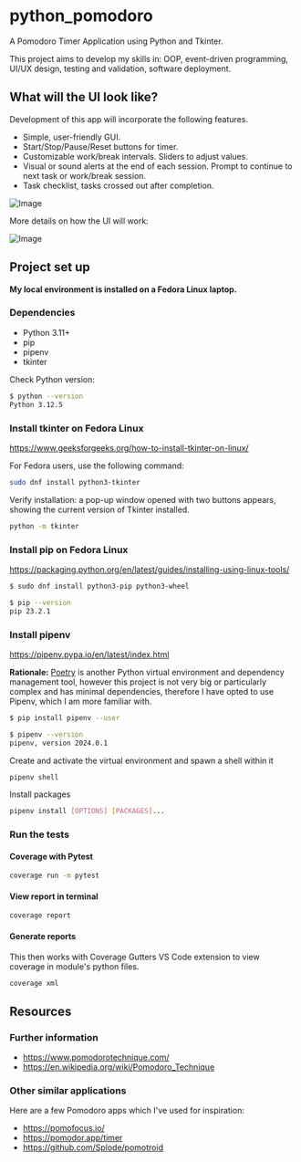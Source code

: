 # python_pomodoro

A Pomodoro Timer Application using Python and Tkinter.

This project aims to develop my skills in: OOP, event-driven programming, UI/UX design, testing and validation, software deployment.

## What will the UI look like?

Development of this app will incorporate the following features.

- Simple, user-friendly GUI.
- Start/Stop/Pause/Reset buttons for timer.
- Customizable work/break intervals. Sliders to adjust values.
- Visual or sound alerts at the end of each session. Prompt to continue to next task or work/break session.
- Task checklist, tasks crossed out after completion.

![Image](https://github.com/user-attachments/assets/ab106b6b-d030-443a-9661-233a161124af)

More details on how the UI will work:

![Image](https://github.com/user-attachments/assets/98d5a6dc-b0bf-45d1-8ee7-ecf9e64a0581)

## Project set up

**My local environment is installed on a Fedora Linux laptop.**

### Dependencies

- Python 3.11+
- pip
- pipenv
- tkinter

Check Python version:

```bash
$ python --version
Python 3.12.5
```

### Install tkinter on Fedora Linux

<https://www.geeksforgeeks.org/how-to-install-tkinter-on-linux/>

For Fedora users, use the following command:

```bash
sudo dnf install python3-tkinter
```

Verify installation: a pop-up window opened with two buttons appears, showing the current version of Tkinter installed.

```bash
python -m tkinter
```

### Install pip on Fedora Linux

<https://packaging.python.org/en/latest/guides/installing-using-linux-tools/>

```bash
$ sudo dnf install python3-pip python3-wheel

$ pip --version
pip 23.2.1
```

### Install pipenv

<https://pipenv.pypa.io/en/latest/index.html>

**Rationale:** [Poetry](https://python-poetry.org/) is another Python virtual environment and dependency management tool, however this project is not very big or particularly complex and has minimal dependencies, therefore I have opted to use Pipenv, which I am more familiar with.

```bash
$ pip install pipenv --user

$ pipenv --version
pipenv, version 2024.0.1
```

Create and activate the virtual environment and spawn a shell within it

```bash
pipenv shell
```

Install packages

```bash
pipenv install [OPTIONS] [PACKAGES]...
```

### Run the tests

#### Coverage with Pytest

```bash
coverage run -m pytest
```

#### View report in terminal

```bash
coverage report
```

#### Generate reports

This then works with Coverage Gutters VS Code extension to view coverage in module's python files.

```bash
coverage xml
```

## Resources

### Further information

- <https://www.pomodorotechnique.com/>
- <https://en.wikipedia.org/wiki/Pomodoro_Technique>

### Other similar applications

Here are a few Pomodoro apps which I've used for inspiration:

- <https://pomofocus.io/>
- <https://pomodor.app/timer>
- <https://github.com/Splode/pomotroid>
